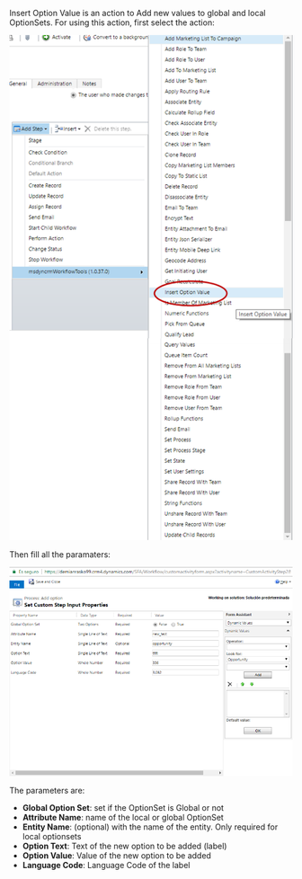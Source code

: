 Insert Option Value is an action to Add new values to global and local OptionSets.
For using this action, first select the action:

![](Insert%20Option%20Value_wf1.png)

Then fill all the paramaters:

![](Insert%20Option%20Value_wf2.png)

The parameters are:
* **Global Option Set**: set if the OptionSet is Global or not
* **Attribute Name**: name of the local or global OptionSet
* **Entity Name**: (optional) with the name of the entity. Only required for local optionsets
* **Option Text**: Text of the new option to be added (label)
* **Option Value**: Value of the new option to be added
* **Language Code**: Language Code of the label
